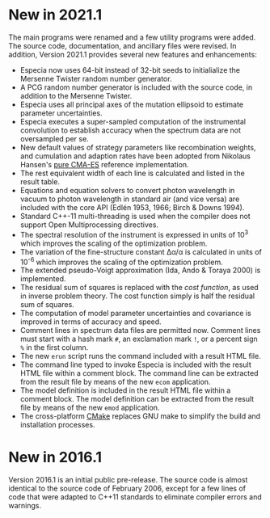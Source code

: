 # New in 2021.1

The main programs were renamed and a few utility programs were added.
The source code, documentation, and ancillary files were revised.
In addition, Version 2021.1 provides several new features and enhancements:

* Especia now uses 64-bit instead of 32-bit seeds to initialialize the Mersenne
Twister random number generator.
* A PCG random number generator is included with the source code, in addition
to the Mersenne Twister.
* Especia uses all principal axes of the mutation ellipsoid to estimate parameter
uncertainties.
* Especia executes a super-sampled computation of the instrumental convolution
to establish accuracy when the spectrum data are not oversampled per se.
* New default values of strategy parameters like recombination weights,
and cumulation and adaption rates have been adopted from Nikolaus
Hansen's [pure CMA-ES](http://cma.gforge.inria.fr/purecmaes.m) reference
implementation.
* The rest equivalent width of each line is calculated and listed in the
result table.
* Equations and equation solvers to convert photon wavelength in vacuum
to photon wavelength in standard air (and vice versa) are included with
the core API (Edlén 1953, 1966; Birch & Downs 1994).
* Standard C++-11 multi-threading is used when the compiler does
not support Open Multiprocessing directives.
* The spectral resolution of the instrument is expressed in units of
10<sup>3</sup> which improves the scaling of the optimization problem.
* The variation of the fine-structure constant Δα/α is calculated in
units of 10<sup>-6</sup> which improves the scaling of the optimization
problem.
* The extended pseudo-Voigt approximation (Ida, Ando & Toraya 2000) is 
implemented.
* The residual sum of squares is replaced with the *cost function*,
as used in inverse problem theory. The cost function simply is half the
residual sum of squares.
* The computation of model parameter uncertainties and covariance is
improved in terms of accuracy and speed.
* Comment lines in spectrum data files are permitted now. Comment lines
must start with a hash mark `#`, an exclamation mark `!`, or a percent
sign `%` in the first column.
* The new `erun` script runs the command included with a result HTML file.
* The command line typed to invoke Especia is included with the result HTML
file within a comment block. The command line can be extracted from the
result file by means of the new `ecom` application.
* The model definition is included in the result HTML file within a comment
block. The model definition can be extracted from the result file by means
of the new `emod` application.
* The cross-platform [CMake](https://cmake.org) replaces GNU make to simplify
the build and installation processes.

# New in 2016.1

Version 2016.1 is an initial public pre-release. The source code is almost
identical to the source code of February 2006, except for a few lines of code
that were adapted to C++11 standards to eliminate compiler errors and warnings.
